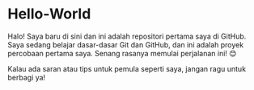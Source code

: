 # Hello-World
Halo! Saya baru di sini dan ini adalah repositori pertama saya di GitHub. Saya sedang belajar dasar-dasar Git dan GitHub, dan ini adalah proyek percobaan pertama saya. Senang rasanya memulai perjalanan ini! 😊

Kalau ada saran atau tips untuk pemula seperti saya, jangan ragu untuk berbagi ya!
